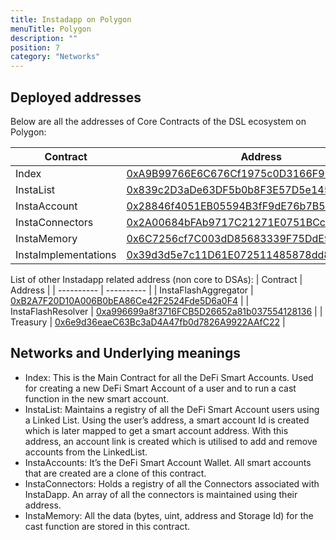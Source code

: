 ```yaml
---
title: Instadapp on Polygon
menuTitle: Polygon
description: ""
position: 7
category: "Networks"
---
```


## Deployed addresses

Below are all the addresses of Core Contracts of the DSL ecosystem on Polygon:

| Contract             | Address                                                                                                                                            |
| -------------------- | -------------------------------------------------------------------------------------------------------------------------------------------------- |
| Index                | [0xA9B99766E6C676Cf1975c0D3166F96C0848fF5ad](https://explorer-mainnet.maticvigil.com/address/0xA9B99766E6C676Cf1975c0D3166F96C0848fF5ad/contracts) |
| InstaList            | [0x839c2D3aDe63DF5b0b8F3E57D5e145057Ab41556](https://explorer-mainnet.maticvigil.com/address/0x839c2D3aDe63DF5b0b8F3E57D5e145057Ab41556/contracts) |
| InstaAccount         | [0x28846f4051EB05594B3fF9dE76b7B5bf00431155](https://explorer-mainnet.maticvigil.com/address/0x28846f4051EB05594B3fF9dE76b7B5bf00431155/contracts) |
| InstaConnectors      | [0x2A00684bFAb9717C21271E0751BCcb7d2D763c88](https://polygonscan.com/address/0x2A00684bFAb9717C21271E0751BCcb7d2D763c88/contracts)                 |
| InstaMemory          | [0x6C7256cf7C003dD85683339F75DdE9971f98f2FD](https://explorer-mainnet.maticvigil.com/address/0x6C7256cf7C003dD85683339F75DdE9971f98f2FD/contracts) |
| InstaImplementations | [0x39d3d5e7c11D61E072511485878dd84711c19d4A](https://explorer-mainnet.maticvigil.com/address/0x39d3d5e7c11D61E072511485878dd84711c19d4A/contracts) |

List of other Instadapp related address (non core to DSAs):
| Contract | Address |
| ---------- | ---------- |
| InstaFlashAggregator | [0xB2A7F20D10A006B0bEA86Ce42F2524Fde5D6a0F4](https://polygonscan.com/address/0xB2A7F20D10A006B0bEA86Ce42F2524Fde5D6a0F4#code) |
| InstaFlashResolver | [0xa996699a8f3716FCB5D26652a81b037554128136](https://polygonscan.com/address/0xa996699a8f3716FCB5D26652a81b037554128136#code) |
| Treasury | [0x6e9d36eaeC63Bc3aD4A47fb0d7826A9922AAfC22](https://polygonscan.com/address/0x6e9d36eaeC63Bc3aD4A47fb0d7826A9922AAfC22#code) |

## Networks and Underlying meanings

- Index: This is the Main Contract for all the DeFi Smart Accounts. Used for creating a new DeFi Smart Account of a user and to run a cast function in the new smart account.
- InstaList: Maintains a registry of all the DeFi Smart Account users using a Linked List. Using the user’s address, a smart account Id is created which is later mapped to get a smart account address. With this address, an account link is created which is utilised to add and remove accounts from the LinkedList.
- InstaAccounts: It’s the DeFi Smart Account Wallet. All smart accounts that are created are a clone of this contract.
- InstaConnectors: Holds a registry of all the Connectors associated with InstaDapp. An array of all the connectors is maintained using their address.
- InstaMemory: All the data (bytes, uint, address and Storage Id) for the cast function are stored in this contract.
